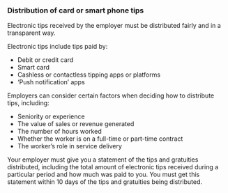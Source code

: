 ###  Distribution of card or smart phone tips

Electronic tips received by the employer must be distributed fairly and in a
transparent way.

Electronic tips include tips paid by:

  * Debit or credit card 
  * Smart card 
  * Cashless or contactless tipping apps or platforms 
  * ‘Push notification’ apps 

Employers can consider certain factors when deciding how to distribute tips,
including:

  * Seniority or experience 
  * The value of sales or revenue generated 
  * The number of hours worked 
  * Whether the worker is on a full-time or part-time contract 
  * The worker’s role in service delivery 

Your employer must give you a statement of the tips and gratuities
distributed, including the total amount of electronic tips received during a
particular period and how much was paid to you. You must get this statement
within 10 days of the tips and gratuities being distributed.

